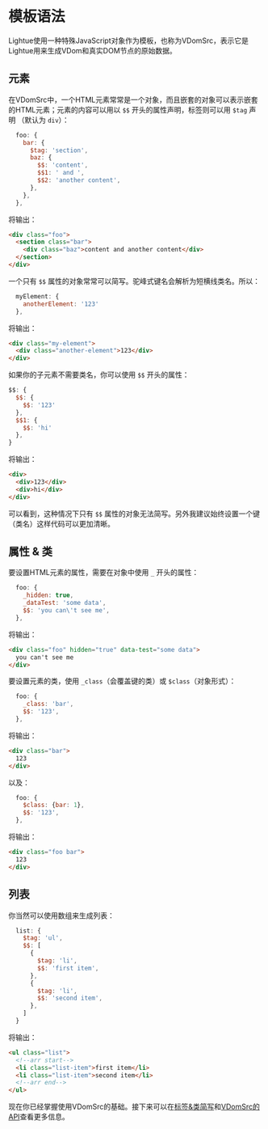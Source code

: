 # 模板语法

Lightue使用一种特殊JavaScript对象作为模板，也称为VDomSrc，表示它是Lightue用来生成VDom和真实DOM节点的原始数据。

## 元素

在VDomSrc中，一个HTML元素常常是一个对象，而且嵌套的对象可以表示嵌套的HTML元素；元素的内容可以用以 `$$` 开头的属性声明，标签则可以用 `$tag` 声明 （默认为 `div`）：
```js
  foo: {
    bar: {
      $tag: 'section',
      baz: {
        $$: 'content',
        $$1: ' and ',
        $$2: 'another content',
      },
    },
  },
```
将输出：
```html
<div class="foo">
  <section class="bar">
    <div class="baz">content and another content</div>
  </section>
</div>
```

一个只有 `$$` 属性的对象常常可以简写。驼峰式键名会解析为短横线类名。所以：
```js
  myElement: {
    anotherElement: '123'
  },
```
将输出：
```html
<div class="my-element">
  <div class="another-element">123</div>
</div>
```

如果你的子元素不需要类名，你可以使用 `$$` 开头的属性：
```js
$$: {
  $$: {
    $$: '123'
  },
  $$1: {
    $$: 'hi'
  },
}
```
将输出：
```html
<div>
  <div>123</div>
  <div>hi</div>
</div>
```
可以看到，这种情况下只有 `$$` 属性的对象无法简写。另外我建议始终设置一个键（类名）这样代码可以更加清晰。

## 属性 & 类

要设置HTML元素的属性，需要在对象中使用 `_` 开头的属性：
```js
  foo: {
    _hidden: true,
    _dataTest: 'some data',
    $$: 'you can\'t see me',
  },
```
将输出：
```html
<div class="foo" hidden="true" data-test="some data">
  you can't see me
</div>
```

要设置元素的类，使用 `_class`（会覆盖键的类）或 `$class`（对象形式）：
```js
  foo: {
    _class: 'bar',
    $$: '123',
  },
```
将输出：
```html
<div class="bar">
  123
</div>
```
以及：
```js
  foo: {
    $class: {bar: 1},
    $$: '123',
  },
```
将输出：
```html
<div class="foo bar">
  123
</div>
```

## 列表

你当然可以使用数组来生成列表：
```js
  list: {
    $tag: 'ul',
    $$: [
      {
        $tag: 'li',
        $$: 'first item',
      },
      {
        $tag: 'li',
        $$: 'second item',
      },
    ]
  }
```
将输出：
```html
<ul class="list">
  <!--arr start-->
  <li class="list-item">first item</li>
  <li class="list-item">second item</li>
  <!--arr end-->
</ul>
```

现在你已经掌握使用VDomSrc的基础。接下来可以在[标签&类简写](../api/global#标签-类简写)和[VDomSrc的API](../api/template)查看更多信息。
